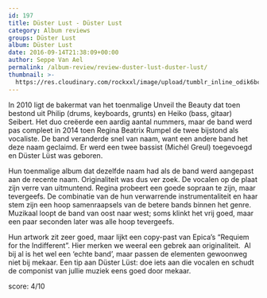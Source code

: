```yaml
---
id: 197
title: Düster Lust - Düster Lust
category: Album reviews
groups: Düster Lust
album: Düster Lust
date: 2016-09-14T21:38:09+00:00
author: Seppe Van Ael
permalink: /album-review/review-duster-lust-duster-lust/
thumbnail: >-
  https://res.cloudinary.com/rockxxl/image/upload/tumblr_inline_odik6bcaXZ1uncqs0_1280.jpg
---
```

In 2010 ligt de bakermat van het toenmalige Unveil the Beauty dat toen bestond uit Philip (drums, keyboards, grunts) en Heiko (bass, gitaar) Seibert. Het duo creëerde een aardig aantal nummers, maar de band werd pas compleet in 2014 toen Regina Beatrix Rumpel de twee bijstond als vocaliste. De band veranderde snel van naam, want een andere band het deze naam geclaimd. Er werd een twee bassist (Michél Greul) toegevoegd en Düster Lüst was geboren.

Hun toenmalige album dat dezelfde naam had als de band werd aangepast aan de recente naam. Originaliteit was dus ver zoek. De vocalen op de plaat zijn verre van uitmuntend. Regina probeert een goede sopraan te zijn, maar tevergeefs. De combinatie van de hun verwarrende instrumentaliteit en haar stem zijn een hoop samenraapsels van de betere bands binnen het genre. Muzikaal loopt de band van oost naar west; soms klinkt het vrij goed, maar een paar seconden later was alle hoop tevergeefs.

Hun artwork zit zeer goed, maar lijkt een copy-past van Epica’s “Requiem for the Indifferent”. Hier merken we weeral een gebrek aan originaliteit.  Al bij al is het wel een ‘echte band’, maar passen de elementen gewoonweg niet bij mekaar. Een tip aan Düster Lüst: doe iets aan die vocalen en schudt de componist van jullie muziek eens goed door mekaar.

score: 4/10